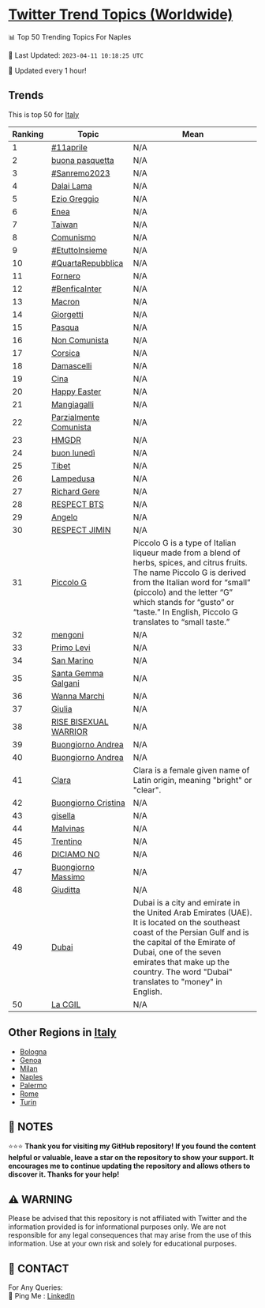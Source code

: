 [Twitter Trend Topics (Worldwide)](https://github.com/ErcinDedeoglu/Twitter-Trend-Topics)
==========


📊 Top 50 Trending Topics For Naples

📆 Last Updated: `2023-04-11 10:18:25 UTC`

🔧 Updated every 1 hour!


## Trends

This is top 50 for [Italy](</Italy>)

| Ranking | Topic | Mean |
| ------- | ------------ | ------------ |
| 1 | [#11aprile](http://twitter.com/search?q=%2311aprile) | N/A |
| 2 | [buona pasquetta](http://twitter.com/search?q=buona+pasquetta) | N/A |
| 3 | [#Sanremo2023](http://twitter.com/search?q=%23Sanremo2023) | N/A |
| 4 | [Dalai Lama](http://twitter.com/search?q=Dalai+Lama) | N/A |
| 5 | [Ezio Greggio](http://twitter.com/search?q=Ezio+Greggio) | N/A |
| 6 | [Enea](http://twitter.com/search?q=Enea) | N/A |
| 7 | [Taiwan](http://twitter.com/search?q=Taiwan) | N/A |
| 8 | [Comunismo](http://twitter.com/search?q=Comunismo) | N/A |
| 9 | [#EtuttoInsieme](http://twitter.com/search?q=%23EtuttoInsieme) | N/A |
| 10 | [#QuartaRepubblica](http://twitter.com/search?q=%23QuartaRepubblica) | N/A |
| 11 | [Fornero](http://twitter.com/search?q=Fornero) | N/A |
| 12 | [#BenficaInter](http://twitter.com/search?q=%23BenficaInter) | N/A |
| 13 | [Macron](http://twitter.com/search?q=Macron) | N/A |
| 14 | [Giorgetti](http://twitter.com/search?q=Giorgetti) | N/A |
| 15 | [Pasqua](http://twitter.com/search?q=Pasqua) | N/A |
| 16 | [Non Comunista](http://twitter.com/search?q=Non+Comunista) | N/A |
| 17 | [Corsica](http://twitter.com/search?q=Corsica) | N/A |
| 18 | [Damascelli](http://twitter.com/search?q=Damascelli) | N/A |
| 19 | [Cina](http://twitter.com/search?q=Cina) | N/A |
| 20 | [Happy Easter](http://twitter.com/search?q=Happy+Easter) | N/A |
| 21 | [Mangiagalli](http://twitter.com/search?q=Mangiagalli) | N/A |
| 22 | [Parzialmente Comunista](http://twitter.com/search?q=Parzialmente+Comunista) | N/A |
| 23 | [HMGDR](http://twitter.com/search?q=HMGDR) | N/A |
| 24 | [buon lunedì](http://twitter.com/search?q=buon+luned%c3%ac) | N/A |
| 25 | [Tibet](http://twitter.com/search?q=Tibet) | N/A |
| 26 | [Lampedusa](http://twitter.com/search?q=Lampedusa) | N/A |
| 27 | [Richard Gere](http://twitter.com/search?q=Richard+Gere) | N/A |
| 28 | [RESPECT BTS](http://twitter.com/search?q=RESPECT+BTS) | N/A |
| 29 | [Angelo](http://twitter.com/search?q=Angelo) | N/A |
| 30 | [RESPECT JIMIN](http://twitter.com/search?q=RESPECT+JIMIN) | N/A |
| 31 | [Piccolo G](http://twitter.com/search?q=Piccolo+G) | Piccolo G is a type of Italian liqueur made from a blend of herbs, spices, and citrus fruits. The name Piccolo G is derived from the Italian word for “small” (piccolo) and the letter “G” which stands for “gusto” or “taste.” In English, Piccolo G translates to “small taste.” |
| 32 | [mengoni](http://twitter.com/search?q=mengoni) | N/A |
| 33 | [Primo Levi](http://twitter.com/search?q=Primo+Levi) | N/A |
| 34 | [San Marino](http://twitter.com/search?q=San+Marino) | N/A |
| 35 | [Santa Gemma Galgani](http://twitter.com/search?q=Santa+Gemma+Galgani) | N/A |
| 36 | [Wanna Marchi](http://twitter.com/search?q=Wanna+Marchi) | N/A |
| 37 | [Giulia](http://twitter.com/search?q=Giulia) | N/A |
| 38 | [RISE BISEXUAL WARRIOR](http://twitter.com/search?q=RISE+BISEXUAL+WARRIOR) | N/A |
| 39 | [Buongiorno Andrea](http://twitter.com/search?q=Buongiorno+Andrea) | N/A |
| 40 | [Buongiorno Andrea](http://twitter.com/search?q=Buongiorno+Andrea) | N/A |
| 41 | [Clara](http://twitter.com/search?q=Clara) | Clara is a female given name of Latin origin, meaning "bright" or "clear". |
| 42 | [Buongiorno Cristina](http://twitter.com/search?q=Buongiorno+Cristina) | N/A |
| 43 | [gisella](http://twitter.com/search?q=gisella) | N/A |
| 44 | [Malvinas](http://twitter.com/search?q=Malvinas) | N/A |
| 45 | [Trentino](http://twitter.com/search?q=Trentino) | N/A |
| 46 | [DICIAMO NO](http://twitter.com/search?q=DICIAMO+NO) | N/A |
| 47 | [Buongiorno Massimo](http://twitter.com/search?q=Buongiorno+Massimo) | N/A |
| 48 | [Giuditta](http://twitter.com/search?q=Giuditta) | N/A |
| 49 | [Dubai](http://twitter.com/search?q=Dubai) | Dubai is a city and emirate in the United Arab Emirates (UAE). It is located on the southeast coast of the Persian Gulf and is the capital of the Emirate of Dubai, one of the seven emirates that make up the country. The word "Dubai" translates to "money" in English. |
| 50 | [La CGIL](http://twitter.com/search?q=La+CGIL) | N/A |



## Other Regions in [Italy](</Italy>)

* [Bologna](</Italy/Bologna.md>)
* [Genoa](</Italy/Genoa.md>)
* [Milan](</Italy/Milan.md>)
* [Naples](</Italy/Naples.md>)
* [Palermo](</Italy/Palermo.md>)
* [Rome](</Italy/Rome.md>)
* [Turin](</Italy/Turin.md>)



## 📝 NOTES

⭐⭐⭐ **Thank you for visiting my GitHub repository! If you found the content helpful or valuable, leave a star on the repository to show your support. It encourages me to continue updating the repository and allows others to discover it. Thanks for your help!**


## ⚠️ WARNING

Please be advised that this repository is not affiliated with Twitter and the information provided is for informational purposes only. We are not responsible for any legal consequences that may arise from the use of this information. Use at your own risk and solely for educational purposes.


## 📨 CONTACT

 For Any Queries:  
            🏓 Ping Me : [LinkedIn](https://www.linkedin.com/in/ercindedeoglu/)
